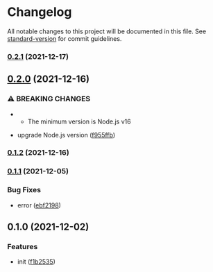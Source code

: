 # Changelog

All notable changes to this project will be documented in this file. See [standard-version](https://github.com/conventional-changelog/standard-version) for commit guidelines.

### [0.2.1](https://github.com/delight-rpc/websocket-browser/compare/v0.2.0...v0.2.1) (2021-12-17)

## [0.2.0](https://github.com/delight-rpc/websocket-browser/compare/v0.1.2...v0.2.0) (2021-12-16)


### ⚠ BREAKING CHANGES

* - The minimum version is Node.js v16

* upgrade Node.js version ([f955ffb](https://github.com/delight-rpc/websocket-browser/commit/f955ffb1cf50b09f59177d2bc363ea8ea000dc46))

### [0.1.2](https://github.com/delight-rpc/websocket-browser/compare/v0.1.1...v0.1.2) (2021-12-16)

### [0.1.1](https://github.com/delight-rpc/websocket-browser/compare/v0.1.0...v0.1.1) (2021-12-05)


### Bug Fixes

* error ([ebf2198](https://github.com/delight-rpc/websocket-browser/commit/ebf2198ebd3e56172e06ce5e1a72deea29bfc0ab))

## 0.1.0 (2021-12-02)


### Features

* init ([f1b2535](https://github.com/delight-rpc/websocket-browser/commit/f1b253509dcca458622b83a63375f2a34efd72d0))
